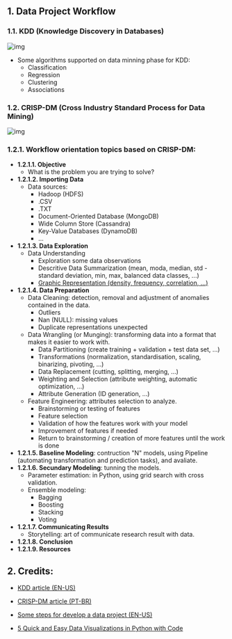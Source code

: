 ## 1. Data Project Workflow

### 1.1. KDD (Knowledge Discovery in Databases)
![img](https://github.com/daniellj/DataScience/blob/master/DataProjectWorkflow/img/KDD_Process_Diagram.png)

- Some algorithms supported on data minning phase for KDD:
	- Classification
	- Regression
	- Clustering
	- Associations

### 1.2. CRISP-DM (Cross Industry Standard Process for Data Mining)
![img](https://github.com/daniellj/DataScience/blob/master/DataProjectWorkflow/img/CRISP-DM_Process_Diagram.png)

### 1.2.1. Workflow orientation topics based on CRISP-DM:
- **1.2.1.1. Objective**
	- What is the problem you are trying to solve?
- **1.2.1.2. Importing Data**
	- Data sources: 
		- Hadoop (HDFS)
		- .CSV
		- .TXT
		- Document-Oriented Database (MongoDB)
		- Wide Column Store (Cassandra)
		- Key-Value Databases (DynamoDB)
		- ...
- **1.2.1.3. Data Exploration**
	- Data Understanding
		- Exploration some data observations
		- Descritive Data Summarization (mean, moda, median, std - standard deviation, min, max, balanced data classes, ...)
		- [Graphic Representation (density, frequency, correlation, ...)](https://github.com/daniellj/DataScience/blob/master/DataOrganizationAndDataVisualization/DataOrganizationAndDataVisualization.md)
- **1.2.1.4. Data Preparation**
	- Data Cleaning: detection, removal and adjustment of anomalies contained in the data.
		- Outliers
		- Nan (NULL): missing values
		- Duplicate representations unexpected
	- Data Wrangling (or Munging): transforming data into a format that makes it easier to work with.
		- Data Partitioning (create training + validation + test data set, ...)
		- Transformations (normalization, standardisation, scaling, binarizing, pivoting, ...)
		- Data Replacement (cutting, splitting, merging, ...)
		- Weighting and Selection (attribute weighting, automatic optimization, ...)
		- Attribute Generation (ID generation, ...)
	- Feature Engineering: attributes selection to analyze.
		- Brainstorming or testing of features
		- Feature selection
		- Validation of how the features work with your model
		- Improvement of features if needed
		- Return to brainstorming / creation of more features until the work is done
- **1.2.1.5. Baseline Modeling**: contruction "N" models, using Pipeline (automating transformation and prediction tasks), and avaliate.
- **1.2.1.6. Secundary Modeling**: tunning the models.
	- Parameter estimation: in Python, using grid search with cross validation.
	- Ensemble modeling:
		- Bagging
		- Boosting
		- Stacking
		- Voting
- **1.2.1.7. Communicating Results**
	- Storytelling: art of communicate research result with data.
- **1.2.1.8. Conclusion**
- **1.2.1.9. Resources**

## 2. Credits:

- [KDD article (EN-US)](http://recommender-systems.readthedocs.io/en/latest/datamining.html)

- [CRISP-DM article (PT-BR)](http://www.bigdatabusiness.com.br/se-voce-se-interessa-por-big-data-precisa-entender-o-crisp-dm/)

- [Some steps for develop a data project (EN-US)](https://github.com/aakashtandel/misc_projects/blob/master/Data%20Science%20Workflow%20Project/Data%20Science%20Workflow.pdf)

- [5 Quick and Easy Data Visualizations in Python with Code](https://towardsdatascience.com/5-quick-and-easy-data-visualizations-in-python-with-code-a2284bae952f)